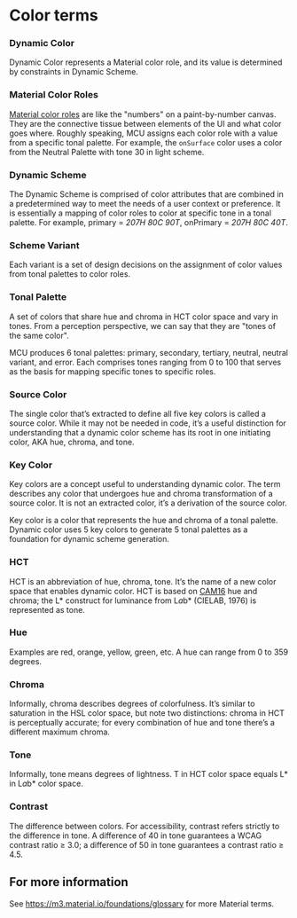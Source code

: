 # Color terms

### Dynamic Color

Dynamic Color represents a Material color role, and its value is determined by
constraints in Dynamic Scheme.

### Material Color Roles

[Material color roles](https://m3.material.io/styles/color/roles) are like the
"numbers" on a paint-by-number canvas. They are the connective tissue between
elements of the UI and what color goes where. Roughly speaking, MCU assigns each
color role with a value from a specific tonal palette. For example, the
`onSurface` color uses a color from the Neutral Palette with tone 30 in light
scheme.

### Dynamic Scheme

The Dynamic Scheme is comprised of color attributes that are combined in a
predetermined way to meet the needs of a user context or preference. It is
essentially a mapping of color roles to color at specific tone in a tonal
palette. For example, primary = *207H 80C 90T*, onPrimary = *207H 80C 40T*.

### Scheme Variant

Each variant is a set of design decisions on the assignment of color values from
tonal palettes to color roles.

### Tonal Palette

A set of colors that share hue and chroma in HCT color space and vary in tones.
From a perception perspective, we can say that they are "tones of the same
color".

MCU produces 6 tonal palettes: primary, secondary, tertiary, neutral, neutral
variant, and error. Each comprises tones ranging from 0 to 100 that serves as
the basis for mapping specific tones to specific roles.

### Source Color

The single color that’s extracted to define all five key colors is called a
source color. While it may not be needed in code, it’s a useful distinction for
understanding that a dynamic color scheme has its root in one initiating color,
AKA hue, chroma, and tone.

### Key Color

Key colors are a concept useful to understanding dynamic color. The term
describes any color that undergoes hue and chroma transformation of a source
color. It is not an extracted color, it’s a derivation of the source color.

Key color is a color that represents the hue and chroma of a tonal palette.
Dynamic color uses 5 key colors to generate 5 tonal palettes as a foundation for
dynamic scheme generation.

### HCT

HCT is an abbreviation of hue, chroma, tone. It’s the name of a new color space
that enables dynamic color. HCT is based on
[CAM16](https://onlinelibrary.wiley.com/doi/10.1002/col.22131) hue and chroma;
the L* construct for luminance from L*a*b* (CIELAB, 1976) is represented as
tone. 

### Hue

Examples are red, orange, yellow, green, etc. A hue can range from 0 to 359
degrees.

### Chroma

Informally, chroma describes degrees of colorfulness. It’s similar to saturation
in the HSL color space, but note two distinctions: chroma in HCT is perceptually
accurate; for every combination of hue and tone there’s a different maximum
chroma.

### Tone

Informally, tone means degrees of lightness. T in HCT color space equals L* in
L*a*b* color space.

### Contrast

The difference between colors. For accessibility, contrast refers strictly to
the difference in tone. A difference of 40 in tone guarantees a WCAG contrast
ratio ≥ 3.0; a difference of 50 in tone guarantees a contrast ratio ≥ 4.5.

## For more information

See https://m3.material.io/foundations/glossary for more Material terms.
